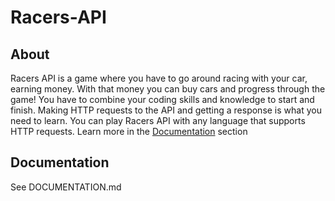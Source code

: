 # Racers-API

## About
Racers API is a game where you have to go around racing with your car, earning money. 
With that money you can buy cars and progress through the game!
You have to combine your coding skills and knowledge to start and finish. 
Making HTTP requests to the API and getting a response is what you need to learn.
You can play Racers API with any language that supports HTTP requests.
Learn more in the [Documentation](https://github.com/billyBob456/Racers-API/#documentation) section

## Documentation
See DOCUMENTATION.md
